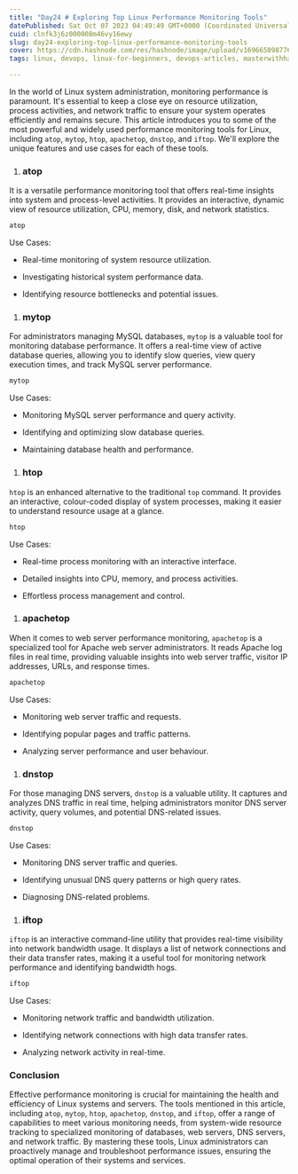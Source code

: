```yaml
---
title: "Day24 # Exploring Top Linux Performance Monitoring Tools"
datePublished: Sat Oct 07 2023 04:49:49 GMT+0000 (Coordinated Universal Time)
cuid: clnfk3j6z000008m46vy16ewy
slug: day24-exploring-top-linux-performance-monitoring-tools
cover: https://cdn.hashnode.com/res/hashnode/image/upload/v1696650987760/0f22d1a0-8417-4be1-8d19-f046938b7cab.png
tags: linux, devops, linux-for-beginners, devops-articles, masterwithhamza

---
```


In the world of Linux system administration, monitoring performance is paramount. It's essential to keep a close eye on resource utilization, process activities, and network traffic to ensure your system operates efficiently and remains secure. This article introduces you to some of the most powerful and widely used performance monitoring tools for Linux, including `atop`, `mytop`, `htop`, `apachetop`, `dnstop`, and `iftop`. We'll explore the unique features and use cases for each of these tools.

1. ### **atop**
    

It is a versatile performance monitoring tool that offers real-time insights into system and process-level activities. It provides an interactive, dynamic view of resource utilization, CPU, memory, disk, and network statistics.

```bash
atop
```

Use Cases:

* Real-time monitoring of system resource utilization.
    
* Investigating historical system performance data.
    
* Identifying resource bottlenecks and potential issues.
    

1. ### mytop
    

For administrators managing MySQL databases, `mytop` is a valuable tool for monitoring database performance. It offers a real-time view of active database queries, allowing you to identify slow queries, view query execution times, and track MySQL server performance.

```bash
mytop
```

Use Cases:

* Monitoring MySQL server performance and query activity.
    
* Identifying and optimizing slow database queries.
    
* Maintaining database health and performance.
    

1. ### **htop**
    

`htop` is an enhanced alternative to the traditional `top` command. It provides an interactive, colour-coded display of system processes, making it easier to understand resource usage at a glance.

```bash
htop
```

Use Cases:

* Real-time process monitoring with an interactive interface.
    
* Detailed insights into CPU, memory, and process activities.
    
* Effortless process management and control.
    

1. ### **apachetop**
    

When it comes to web server performance monitoring, `apachetop` is a specialized tool for Apache web server administrators. It reads Apache log files in real time, providing valuable insights into web server traffic, visitor IP addresses, URLs, and response times.

```bash
apachetop
```

Use Cases:

* Monitoring web server traffic and requests.
    
* Identifying popular pages and traffic patterns.
    
* Analyzing server performance and user behaviour.
    

1. ### **dnstop**
    

For those managing DNS servers, `dnstop` is a valuable utility. It captures and analyzes DNS traffic in real time, helping administrators monitor DNS server activity, query volumes, and potential DNS-related issues.

```bash
dnstop
```

Use Cases:

* Monitoring DNS server traffic and queries.
    
* Identifying unusual DNS query patterns or high query rates.
    
* Diagnosing DNS-related problems.
    

1. ### **iftop**
    

`iftop` is an interactive command-line utility that provides real-time visibility into network bandwidth usage. It displays a list of network connections and their data transfer rates, making it a useful tool for monitoring network performance and identifying bandwidth hogs.

```bash
iftop
```

Use Cases:

* Monitoring network traffic and bandwidth utilization.
    
* Identifying network connections with high data transfer rates.
    
* Analyzing network activity in real-time.
    

### **Conclusion**

Effective performance monitoring is crucial for maintaining the health and efficiency of Linux systems and servers. The tools mentioned in this article, including `atop`, `mytop`, `htop`, `apachetop`, `dnstop`, and `iftop`, offer a range of capabilities to meet various monitoring needs, from system-wide resource tracking to specialized monitoring of databases, web servers, DNS servers, and network traffic. By mastering these tools, Linux administrators can proactively manage and troubleshoot performance issues, ensuring the optimal operation of their systems and services.